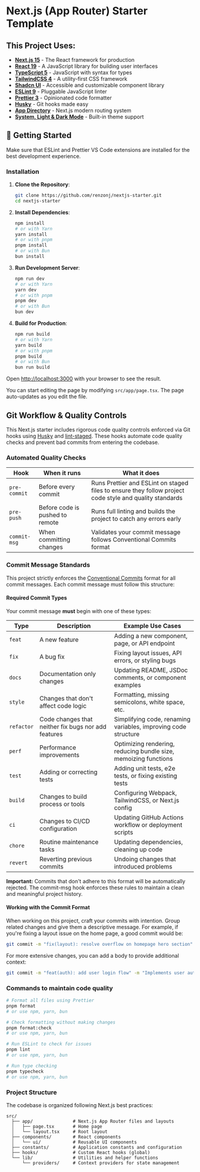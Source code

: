 # Next.js (App Router) Starter Template

## This Project Uses:

- **[Next.js 15](https://nextjs.org/)** - The React framework for production
- **[React 19](https://react.dev/)** - A JavaScript library for building user interfaces
- **[TypeScript 5](https://www.typescriptlang.org/)** - JavaScript with syntax for types
- **[TailwindCSS 4](https://tailwindcss.com/)** - A utility-first CSS framework
- **[Shadcn UI](https://ui.shadcn.com/)** - Accessible and customizable component library
- **[ESLint 9](https://eslint.org/)** - Pluggable JavaScript linter
- **[Prettier 3](https://prettier.io/)** - Opinionated code formatter
- **[Husky](https://typicode.github.io/husky/)** - Git hooks made easy
- **[App Directory](https://nextjs.org/docs/app)** - Next.js modern routing system
- **[System, Light & Dark Mode](https://ui.shadcn.com/docs/dark-mode/next)** - Built-in theme support

## 🏁 Getting Started

Make sure that ESLint and Prettier VS Code extensions are installed for the best development experience.

### Installation

1. **Clone the Repository**:

   ```bash
   git clone https://github.com/renzonj/nextjs-starter.git
   cd nextjs-starter
   ```

2. **Install Dependencies**:

   ```bash
   npm install
   # or with Yarn
   yarn install
   # or with pnpm
   pnpm install
   # or with Bun
   bun install
   ```

3. **Run Development Server**:

   ```bash
   npm run dev
   # or with Yarn
   yarn dev
   # or with pnpm
   pnpm dev
   # or with Bun
   bun dev
   ```

4. **Build for Production**:
   ```bash
   npm run build
   # or with Yarn
   yarn build
   # or with pnpm
   pnpm build
   # or with Bun
   bun run build
   ```

Open [http://localhost:3000](http://localhost:3000) with your browser to see the result.

You can start editing the page by modifying `src/app/page.tsx`. The page auto-updates as you edit the file.

## Git Workflow & Quality Controls

This Next.js starter includes rigorous code quality controls enforced via Git hooks using [Husky](https://typicode.github.io/husky/) and [lint-staged](https://github.com/okonet/lint-staged). These hooks automate code quality checks and prevent bad commits from entering the codebase.

### Automated Quality Checks

| Hook         | When it runs                    | What it does                                                                                            |
| ------------ | ------------------------------- | ------------------------------------------------------------------------------------------------------- |
| `pre-commit` | Before every commit             | Runs Prettier and ESLint on staged files to ensure they follow project code style and quality standards |
| `pre-push`   | Before code is pushed to remote | Runs full linting and builds the project to catch any errors early                                      |
| `commit-msg` | When committing changes         | Validates your commit message follows Conventional Commits format                                       |

### Commit Message Standards

This project strictly enforces the [Conventional Commits](https://www.conventionalcommits.org/) format for all commit messages. Each commit message must follow this structure:

#### Required Commit Types

Your commit message **must** begin with one of these types:

| Type       | Description                                         | Example Use Cases                                               |
| ---------- | --------------------------------------------------- | --------------------------------------------------------------- |
| `feat`     | A new feature                                       | Adding a new component, page, or API endpoint                   |
| `fix`      | A bug fix                                           | Fixing layout issues, API errors, or styling bugs               |
| `docs`     | Documentation only changes                          | Updating README, JSDoc comments, or component examples          |
| `style`    | Changes that don't affect code logic                | Formatting, missing semicolons, white space, etc.               |
| `refactor` | Code changes that neither fix bugs nor add features | Simplifying code, renaming variables, improving code structure  |
| `perf`     | Performance improvements                            | Optimizing rendering, reducing bundle size, memoizing functions |
| `test`     | Adding or correcting tests                          | Adding unit tests, e2e tests, or fixing existing tests          |
| `build`    | Changes to build process or tools                   | Configuring Webpack, TailwindCSS, or Next.js config             |
| `ci`       | Changes to CI/CD configuration                      | Updating GitHub Actions workflow or deployment scripts          |
| `chore`    | Routine maintenance tasks                           | Updating dependencies, cleaning up code                         |
| `revert`   | Reverting previous commits                          | Undoing changes that introduced problems                        |

**Important:** Commits that don't adhere to this format will be automatically rejected. The commit-msg hook enforces these rules to maintain a clean and meaningful project history.

#### Working with the Commit Format

When working on this project, craft your commits with intention. Group related changes and give them a descriptive message. For example, if you're fixing a layout issue on the home page, a good commit would be:

```bash
git commit -m "fix(layout): resolve overflow on homepage hero section"
```

For more extensive changes, you can add a body to provide additional context:

```bash
git commit -m "feat(auth): add user login flow" -m "Implements user authentication with email verification and password recovery"
```

### Commands to maintain code quality

```bash
# Format all files using Prettier
pnpm format
# or use npm, yarn, bun

# Check formatting without making changes
pnpm format:check
# or use npm, yarn, bun

# Run ESLint to check for issues
pnpm lint
# or use npm, yarn, bun

# Run type checking
pnpm typecheck
# or use npm, yarn, bun
```

### Project Structure

The codebase is organized following Next.js best practices:

```
src/
  ├── app/               # Next.js App Router files and layouts
  │   ├── page.tsx       # Home page
  │   └── layout.tsx     # Root layout
  ├── components/        # React components
  │   └── ui/            # Reusable UI components
  ├── constants/         # Application constants and configuration
  ├── hooks/             # Custom React hooks (global)
  └── lib/               # Utilities and helper functions
      └── providers/     # Context providers for state management
```
